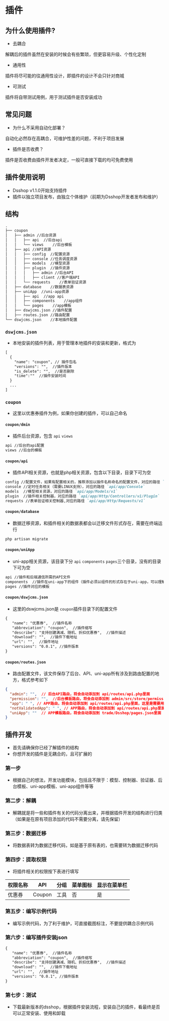 # 插件
## 为什么使用插件?
- 去耦合

解耦后的插件虽然在安装的时候会有些繁琐，但更容易升级、个性化定制

- 通用性

插件将尽可能的往通用性设计，即插件的设计不会只针对商城

- 可测试

插件将自带测试用例，用于测试插件是否安装成功
## 常见问题
- 为什么不采用自动化部署？

自动化必然存在高耦合，可维护性差的问题，不利于项目发展

- 插件是否收费？

插件是否收费由插件开发者决定，一般可直接下载的均可免费使用

## 插件使用说明
- Dsshop v1.1.0开始支持插件
- 插件以独立项目发布，由独立个体维护（前期为Dsshop开发者发布和维护）
## 结构
```markdown
.
├── coupon
│   ├── admin //后台资源
│   │   ├── api  //后台api
│   │   └── views    //后台模板
│   ├── api //API资源
│   │   ├── config  //配置资源
│   │   ├── console //任务调度资源
│   │   ├── models  //模型资源
│   │   ├── plugin  //插件资源
│   │   │   ├── admin //后台API
│   │   │   ├── client //客户端API
│   │   └── requests    //表单验证资源
│   ├── database    //数据表资源
│   ├── uniApp  //uni-app资源
│   │   ├── api  //app api
│   │   ├── components    //app组件
│   │   └── pages    //app模板
│   ├── dswjcms.json //插件配置
│   ├── routes.json //路由配置
└── dswjcms.json    //本地插件配置

```
### `dswjcms.json`
- 本地安装的插件列表，用于管理本地插件的安装和更新，格式为
 ```markdown
 [
   {
     "name": "coupon", // 插件包名
     "versions": "",  //插件版本
     "is_delete": "",  //是否删除
     "time":""  //插件安装时间
   }
   ...
 ]
 ```
### `coupon`
- 这里以优惠券插件为例，如果你创建的插件，可以自己命名

#### `coupon/dmin`
- 插件后台资源，包含 `api` `views`
```markdown
api //后台的api配置
views //后台的模板
```

#### `coupon/api`
- 插件API相关资源，也就是php相关资源，包含以下目录，目录下可为空
```markdown
config //配置文件，如果有配置相关的，推荐添加以插件名称命名的配置文件，对应的路径 `api/config`
console //定时任务相关（需要LINUX支持），对应的路径 `api/app/Console`
models  //模型相关资源，对应的路径 `api/app/Models/v1`
plugin  //插件相关控制器，对应的路径 `api/app/Http/Controllers/v1/Plugin`
requests //表单验证相关控制器,对应的路径 `api/app/Http/Requests/v1`
```
#### `coupon/database`
- 数据迁移资源，和插件相关的数据表都会以迁移文件形式存在，需要在终端运行
```markdown
php artisan migrate
```
#### `coupon/uniApp`
- uni-app相关资源，该目录下分 `api` `components` `pages`三个目录，没有的目录下可为空
```markdown
api //插件和后端通信所需的API文件
components  //插件在uni-app下的组件（插件必须以组件的形式存在于uni-app，可以理解为vue下的插件）
pages //插件对应的模板

```
#### `coupon/dswjcms.json`
- 这里的dswjcms.json是 `coupon`插件目录下的配置文件
 ```markdown
{
    "name": "优惠券",  //插件名称
    "abbreviation": "coupon",  //插件缩写
    "describe": "支持创建满减、随机、折扣优惠券",  //插件描述
    "download": "",  //插件下载地址
    "url": "",  //插件地址
    "versions": "0.0.1", //插件版本
}
```
#### `coupon/routes.json`
- 路由配置文件，该文件保存了后台、API、uni-app所有涉及到路由配置的地方，格式参考如下
```json
{
  "admin": "",  // 后台API路由，将会自动添加到 api/routes/api.php里面
  "permission": "",  //后台模板路由，将会自动添加到 admin/src/store/permission.js里面
  "app": " ", // APP路由，将会自动添加到 api/routes/api.php里面，这里是需要用户登录权限验证的
  "notValidatedApp": " ", // APP路由，将会自动添加到 api/routes/api.php里面，这里是不需要验证用户登录状态的
  "uniApp": ""  // APP模板路由，将会自动添加到 trade/Dsshop/pages.json里面
}
```
## 插件开发
- 首先请确保你已经了解插件的结构
- 你想开发的插件是无耦合的，且可扩展的
### 第一步
- 根据自己的想法，开发功能模块，包括且不限于：模型、控制器、验证器、后台模板、uni-app模板、uni-app组件等等
### 第二步：解耦
- 解耦就是将一些和插件有关的代码分离出来，并根据插件开发的结构进行归类（如果是在原有项目添加的代码不需要分离，请先保留）
### 第三步：数据迁移
- 将数据表转为数据迁移代码，如是基于原有表的，也需要转为数据迁移代码
### 第四步：提取权限
- 将插件相关的权限按下表进行填写

|权限名称|API|分组|菜单图标|显示在菜单栏|
| ------------ | ------------ | ------------ | ------------ | ------------ |
| 优惠券       | Coupon       | 工具         | 否           | 是               |
### 第五步：编写示例代码
- 编写示例代码，为了利于维护，可直接截图标注，不要提供耦合示例代码
### 第六步：编写插件安装json
 ```markdown
{
    "name": "优惠券",  //插件名称
    "abbreviation": "coupon",  //插件缩写
    "describe": "支持创建满减、随机、折扣优惠券",  //插件描述
    "download": "",  //插件下载地址
    "url": "",  //插件地址
    "versions": "0.0.1", //插件版本
}
```
### 第七步：测试
- 下载最新版本的dsshop，根据插件安装流程，安装自己的插件，看最终是否可以正常安装、使用和卸载
